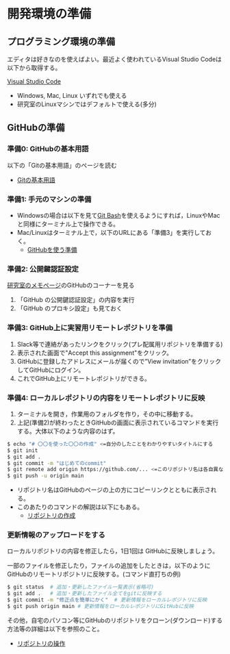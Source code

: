 # 開発環境の準備

## プログラミング環境の準備

エディタは好きなのを使えばよい。最近よく使われているVisual Studio Codeは以下から取得する。

[Visual Studio Code](https://code.visualstudio.com/download)
- Windows, Mac, Linux いずれでも使える
- 研究室のLinuxマシンではデフォルトで使える(多分)


## GitHubの準備

### 準備0: GitHubの基本用語
以下の「Gitの基本用語」のページを読む

- [Gitの基本用語](http://bcl.sci.yamaguchi-u.ac.jp/~jun/notebook/git/intro)

### 準備1: 手元のマシンの準備

- Windowsの場合は以下を見て[Git Bash](https://gitforwindows.org)を使えるようにすれば，LinuxやMacと同様にターミナル上で操作できる。
- Mac/Linuxはターミナル上で，以下のURLにある「準備3」を実行しておく。
	- [GitHubを使う準備](http://bcl.sci.yamaguchi-u.ac.jp/~jun/notebook/git/preparation)

<!-- ### [方法2] GitHub DeskTopをつかう

- [GitHub DeskTop](https://desktop.github.com/) からダウンロードする。
- 使い方は各自google先生に教わる。
 -->
### 準備2: 公開鍵認証設定

[研究室のメモページ](https://github.com/bcl-group/memo/wiki)のGitHubのコーナーを見る

1. 「GitHub の公開鍵認証設定」の内容を実行
2. 「GitHub のプロキシ設定」も見ておく


### 準備3: GitHub上に実習用リモートレポジトリを準備

1. Slack等で連絡があったリンクをクリック(プレ配属用リポジトリを準備する)
2. 表示された画面で"Accept this assignment"をクリック。
3. GitHubに登録したアドレスにメールが届くので”View invitation”をクリックしてGitHubにログイン。
3. これでGitHub上にリモートレポジトリができる。


### 準備4: ローカルレポジトリの内容をリモートレポジトリに反映

1. ターミナルを開き，作業用のフォルダを作り，その中に移動する。
2. 上記(準備2)が終わったときGitHubの画面に表示されているコマンドを実行する。大体以下のような内容のはず。
```bash
$ echo "# 〇〇を使った〇〇の作成" <=自分のしたことをわかりやすいタイトルにする
$ git init
$ git add .
$ git commit -m "はじめてのcommit"
$ git remote add origin https://github.com/... <=このリポジトリ名は各自異なる
$ git push -u origin main
```
- リポジトリ名はGitHubのページの上の方にコピーリンクとともに表示される。
- このあたりのコマンドの解説は以下にもある。
	- [リポジトリの作成](http://bcl.sci.yamaguchi-u.ac.jp/~jun/notebook/git/init)

<!-- ### 方法2: GitHub Desktopで

GitHub Desktopの使い方はgoogle先生に聞く。

1. GitHub Desktopを起動して，ローカルレポジトリの場所と，上記リモートレポジトリの登録をする。
2. ローカルレポジトリの内容をリモートレポジトリにpushする。

ブラウザでGitHubのページを見て，リモートレポジトリにファイルがアップロードがされていれば成功。
 -->

### 更新情報のアップロードをする

ローカルリポジトリの内容を修正したら，1日1回は GitHubに反映しましょう。

一部のファイルを修正したり，ファイルの追加をしたときは，以下のようにGitHubのリモートリポジトリに反映する。(コマンド直打ちの例)

```bash
$ git status  # 追加・更新したファイル一覧表示(省略可)
$ git add .   # 追加・更新したファイル全てをgitに反映する
$ git commit -m "修正点を簡単にかく"  # 更新情報をローカルレポジトリに反映
$ git push origin main # 更新情報をローカルレポジトリにGitHubに反映
```

その他，自宅のパソコン等にGitHubのリポジトリをクローン(ダウンロード)する方法等の詳細は以下を参照のこと。

- [リポジトリの操作](http://bcl.sci.yamaguchi-u.ac.jp/~jun/notebook/git/commands)

